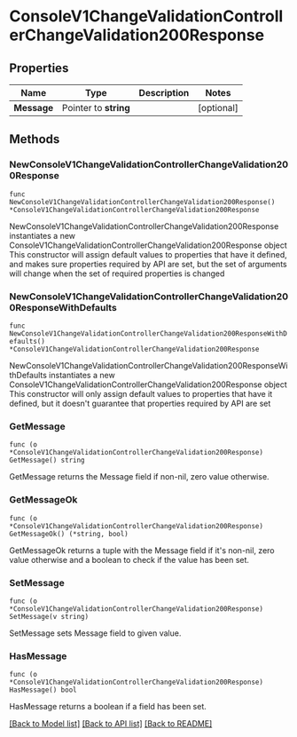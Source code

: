 # ConsoleV1ChangeValidationControllerChangeValidation200Response

## Properties

Name | Type | Description | Notes
------------ | ------------- | ------------- | -------------
**Message** | Pointer to **string** |  | [optional] 

## Methods

### NewConsoleV1ChangeValidationControllerChangeValidation200Response

`func NewConsoleV1ChangeValidationControllerChangeValidation200Response() *ConsoleV1ChangeValidationControllerChangeValidation200Response`

NewConsoleV1ChangeValidationControllerChangeValidation200Response instantiates a new ConsoleV1ChangeValidationControllerChangeValidation200Response object
This constructor will assign default values to properties that have it defined,
and makes sure properties required by API are set, but the set of arguments
will change when the set of required properties is changed

### NewConsoleV1ChangeValidationControllerChangeValidation200ResponseWithDefaults

`func NewConsoleV1ChangeValidationControllerChangeValidation200ResponseWithDefaults() *ConsoleV1ChangeValidationControllerChangeValidation200Response`

NewConsoleV1ChangeValidationControllerChangeValidation200ResponseWithDefaults instantiates a new ConsoleV1ChangeValidationControllerChangeValidation200Response object
This constructor will only assign default values to properties that have it defined,
but it doesn't guarantee that properties required by API are set

### GetMessage

`func (o *ConsoleV1ChangeValidationControllerChangeValidation200Response) GetMessage() string`

GetMessage returns the Message field if non-nil, zero value otherwise.

### GetMessageOk

`func (o *ConsoleV1ChangeValidationControllerChangeValidation200Response) GetMessageOk() (*string, bool)`

GetMessageOk returns a tuple with the Message field if it's non-nil, zero value otherwise
and a boolean to check if the value has been set.

### SetMessage

`func (o *ConsoleV1ChangeValidationControllerChangeValidation200Response) SetMessage(v string)`

SetMessage sets Message field to given value.

### HasMessage

`func (o *ConsoleV1ChangeValidationControllerChangeValidation200Response) HasMessage() bool`

HasMessage returns a boolean if a field has been set.


[[Back to Model list]](../README.md#documentation-for-models) [[Back to API list]](../README.md#documentation-for-api-endpoints) [[Back to README]](../README.md)


